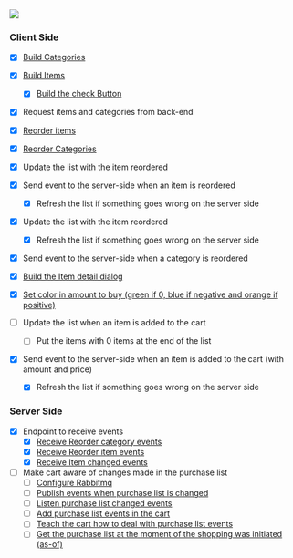 
<img src="https://user-images.githubusercontent.com/38296002/195742080-3a925102-0033-4505-a88d-d7b28cc19108.png"/>




### Client Side
- [x] [Build Categories](https://github.com/gumberss/FinanceControlinatorMobile/issues/122)
- [x] [Build Items](https://github.com/gumberss/FinanceControlinatorMobile/issues/123)
	- [x] [Build the check Button](https://github.com/gumberss/FinanceControlinatorMobile/issues/124)
- [x] Request items and categories from back-end
- [x] [Reorder items](https://github.com/gumberss/FinanceControlinatorMobile/issues/126)
- [x] [Reorder Categories](https://github.com/gumberss/FinanceControlinatorMobile/issues/125)


- [x] Update the list with the item reordered
- [x] Send event to the server-side when an item is reordered
	- [x] Refresh the list if something goes wrong on the server side

- [x] Update the list with the item reordered
	- [x] Refresh the list if something goes wrong on the server side
- [x] Send event to the server-side when a category is reordered

- [x] [Build the Item detail dialog](https://github.com/gumberss/FinanceControlinatorMobile/issues/127)
- [x] [Set color in amount to buy (green if 0, blue if negative and orange if positive)](https://github.com/gumberss/FinanceControlinatorMobile/issues/130)


- [ ] Update the list when an item is added to the cart
	- [ ] Put the items with 0 items at the end of the list
- [x] Send event to the server-side when an item is added to the cart (with amount and price)
	- [x] Refresh the list if something goes wrong on the server side


### Server Side

- [x] Endpoint to receive events
	- [x] [Receive Reorder category events](https://github.com/gumberss/PurchaseListinator/issues/52)
	- [x] [Receive Reorder item events](https://github.com/gumberss/PurchaseListinator/issues/53)
	- [x] [Receive Item changed events](https://github.com/gumberss/PurchaseListinator/issues/54)

- [ ] Make cart aware of changes made in the purchase list
	- [ ] [Configure Rabbitmq](https://github.com/gumberss/PurchaseListinator/issues/61)
	- [ ] [Publish events when purchase list is changed](https://github.com/gumberss/PurchaseListinator/issues/62)
	- [ ] [Listen purchase list changed events](https://github.com/gumberss/PurchaseListinator/issues/63)
	- [ ] [Add purchase list events in the cart](https://github.com/gumberss/PurchaseListinator/issues/65)
	- [ ] [Teach the cart how to deal with purchase list events](https://github.com/gumberss/PurchaseListinator/issues/64)
	- [ ] [Get the purchase list at the moment of the shopping was initiated (as-of)](https://github.com/gumberss/PurchaseListinator/issues/66)